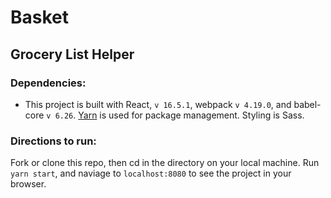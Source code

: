 # Basket

## Grocery List Helper

### Dependencies:

- This project is built with React, `v 16.5.1`, webpack `v 4.19.0`, and babel-core `v 6.26`.  [Yarn](https://yarnpkg.com/en/) is used for package management.  Styling is Sass.


### Directions to run:

Fork or clone this repo, then cd in the directory on your local machine. Run `yarn start`, and naviage to `localhost:8080` to see the project in your browser.

